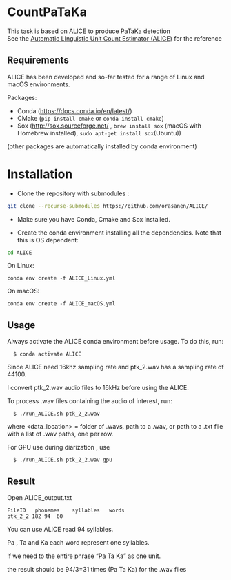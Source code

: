# CountPaTaKa

This task is based on ALICE to produce PaTaKa detection<br>
See the [Automatic LInguistic Unit Count Estimator (ALICE)](https://github.com/orasanen/ALICE) for the reference

## Requirements

ALICE has been developed and so-far tested for a range of Linux and macOS environments.

Packages:

- Conda (https://docs.conda.io/en/latest/)
- CMake (```pip install cmake``` or ```conda install cmake```)
- Sox (http://sox.sourceforge.net/ , ```brew install sox``` (macOS with Homebrew installed), ```sudo apt-get install sox```(Ubuntu))

(other packages are automatically installed by conda environment)

# Installation 

- Clone the repository with submodules :

```bash
git clone --recurse-submodules https://github.com/orasanen/ALICE/
```

- Make sure you have Conda, Cmake and Sox installed.

- Create the conda environment installing all the dependencies. Note that this is OS dependent:

```bash
cd ALICE
```  

On Linux:  
```
conda env create -f ALICE_Linux.yml 
```

On macOS:  
```  
conda env create -f ALICE_macOS.yml 
```

## Usage

Always activate the ALICE conda environment before usage. To do this, run:
```
  $ conda activate ALICE
```

Since ALICE need 16khz sampling rate and ptk_2.wav has a sampling rate of 44100. 

I convert ptk_2.wav audio files to 16kHz before using the ALICE.

To process .wav files containing the audio of interest, run:
```
  $ ./run_ALICE.sh ptk_2_2.wav
```
  where <data_location> = folder of .wavs, path to a .wav, or path to a .txt file
  with a list of .wav paths, one per row.

  For GPU use during diarization , use
```
  $ ./run_ALICE.sh ptk_2_2.wav gpu
```

## Result

Open ALICE_output.txt

```
FileID 	 phonemes 	 syllables 	 words
ptk_2_2	182	94	60
```

You can use ALICE read 94 syllables.

Pa , Ta and Ka each word represent one syllables.

if we need to the entire phrase “Pa Ta Ka” as one unit.

the result should be 94/3=31 times (Pa Ta Ka) for the .wav files
